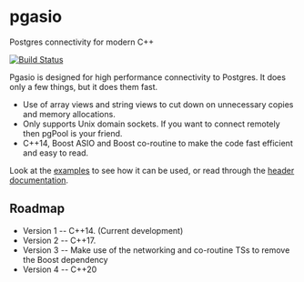 # pgasio

Postgres connectivity for modern C++

[![Build Status](https://travis-ci.org/KayEss/pgasio.svg?branch=master)](https://travis-ci.org/KayEss/pgasio)

Pgasio is designed for high performance connectivity to Postgres. It does only a few things, but it does them fast.

* Use of array views and string views to cut down on unnecessary copies and memory allocations.
* Only supports Unix domain sockets. If you want to connect remotely then pgPool is your friend.
* C++14, Boost ASIO and Boost co-routine to make the code fast efficient and easy to read.

Look at the [examples](./examples/) to see how it can be used, or read through the [header documentation](./include/pgasio/).


## Roadmap

* Version 1 -- C++14. (Current development)
* Version 2 -- C++17.
* Version 3 -- Make use of the networking and co-routine TSs to remove the Boost dependency
* Version 4 -- C++20

